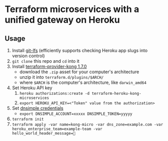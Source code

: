 # Terraform microservices with a unified gateway on Heroku

## Usage

1. Install [git-lfs](https://git-lfs.github.com) (efficiently supports checking Heroku app slugs into version control)
2. `git clone` this repo and `cd` into it
3. Install [terraform-provider-kong 1.7.0](https://github.com/kevholditch/terraform-provider-kong/releases/tag/v1.7.0)
    * download the `.zip` asset for your computer's architecture
    * unzip it into `terraform.d/plugins/$ARCH/`
    * where `$ARCH` is the computer's architecture, like `darwin_amd64`
4. Set Heroku API key
    1. `heroku authorizations:create -d terraform-heroku-kong-microservices`
    2. `export HEROKU_API_KEY=<"Token" value from the authorization>`
5. Set [dnsimple credentials](https://support.dnsimple.com/articles/api-access-token/)
    * `export DNSIMPLE_ACCOUNT=xxxxx DNSIMPLE_TOKEN=yyyyy`
6. `terraform init`
7. `terraform apply -var name=kong-micro -var dns_zone=example.com -var heroku_enterprise_team=example-team -var hello_world_header_message=🦋`